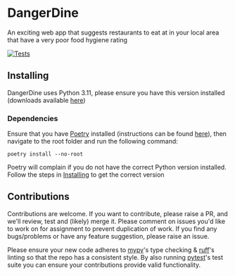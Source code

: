 # DangerDine

An exciting web app that suggests restaurants to eat at in your local area that have a very poor food hygiene rating

[![Tests](https://github.com/CarrotManMatt/DangerDine/actions/workflows/tests.yaml/badge.svg?branch=main)](https://github.com/CarrotManMatt/DangerDine/actions/workflows/tests.yaml)

## Installing

DangerDine uses Python 3.11, please ensure you have this version installed (downloads available [here](https://www.python.org/downloads/release/python-3116/#Files))

### Dependencies

Ensure that you have [Poetry](https://python-poetry.org/) installed (instructions can be found [here](https://python-poetry.org/docs/#installation)), then navigate to the root folder and run the following command:

```shell
poetry install --no-root
```

Poetry will complain if you do not have the correct Python version installed. Follow the steps in [Installing](#Installing) to get the correct version

## Contributions

Contributions are welcome. If you want to contribute, please raise a PR, and we'll review, test and (likely) merge it. Please comment on issues you'd like to work on for assignment to prevent duplication of work. If you find any bugs/problems or have any feature suggestion, please raise an issue.

Please ensure your new code adheres to [mypy](https://www.mypy-lang.org/)'s type checking & [ruff](https://ruff.rs/)'s linting so that the repo has a consistent style. By also running [pytest]()'s test suite you can ensure your contributions provide valid functionality.